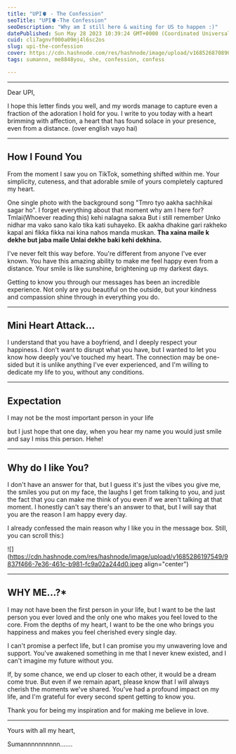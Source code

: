 ```yaml
---
title: "UPI🫀 - The Confession"
seoTitle: "UPI🫀-The Confession"
seoDescription: "Why am I still here & waiting for US to happen :)"
datePublished: Sun May 28 2023 10:39:24 GMT+0000 (Coordinated Universal Time)
cuid: cli7agnvf000a09mj4l6sc2os
slug: upi-the-confession
cover: https://cdn.hashnode.com/res/hashnode/image/upload/v1685268708909/8d8327a5-a214-4699-aa51-4b5815d136af.png
tags: sumannn, me8848you, she, confession, confess

---
```


---

Dear UPI,

I hope this letter finds you well, and my words manage to capture even a fraction of the adoration I hold for you. I write to you today with a heart brimming with affection, a heart that has found solace in your presence, even from a distance. (over english vayo hai)

---

## How I Found You

From the moment I saw you on TikTok, something shifted within me. Your simplicity, cuteness, and that adorable smile of yours completely captured my heart.

One single photo with the background song "Tmro tyo aakha sachhikai sagar ho". I forget everything about that moment why am I here for?Tmlai(Whoever reading this) kehi nalagna sakxa But i still remember Unko nidhar ma vako sano kalo tika kati suhayeko. Ek aakha dhakine gari rakheko kapal ani fikka fikka nai kina nahos manda muskan. **Tha xaina maile k dekhe but jaba maile Unlai dekhe baki kehi dekhina.**

I've never felt this way before. You're different from anyone I've ever known. You have this amazing ability to make me feel happy even from a distance. Your smile is like sunshine, brightening up my darkest days.

Getting to know you through our messages has been an incredible experience. Not only are you beautiful on the outside, but your kindness and compassion shine through in everything you do.

---

## Mini Heart Attack...

I understand that you have a boyfriend, and I deeply respect your happiness. I don't want to disrupt what you have, but I wanted to let you know how deeply you've touched my heart. The connection may be one-sided but it is unlike anything I've ever experienced, and I'm willing to dedicate my life to you, without any conditions.

---

## Expectation

I may not be the most important person in your life

but I just hope that one day, when you hear my name you would just smile and say I miss this person. Hehe!

---

## Why do I like You?

I don't have an answer for that, but I guess it's just the vibes you give me, the smiles you put on my face, the laughs I get from talking to you, and just the fact that you can make me think of you even if we aren't talking at that moment. I honestly can't say there's an answer to that, but I will say that you are the reason I am happy every day.

I already confessed the main reason why I like you in the message box. Still, you can scroll this:)

![](https://cdn.hashnode.com/res/hashnode/image/upload/v1685286197549/9837f466-7e36-461c-b981-fc9a02a244d0.jpeg align="center")

---

## WHY ME...?\*

I may not have been the first person in your life, but I want to be the last person you ever loved and the only one who makes you feel loved to the core. From the depths of my heart, I want to be the one who brings you happiness and makes you feel cherished every single day.

I can't promise a perfect life, but I can promise you my unwavering love and support. You've awakened something in me that I never knew existed, and I can't imagine my future without you.

If, by some chance, we end up closer to each other, it would be a dream come true. But even if we remain apart, please know that I will always cherish the moments we've shared. You've had a profound impact on my life, and I'm grateful for every second spent getting to know you.

Thank you for being my inspiration and for making me believe in love.

---

Yours with all my heart,

Sumannnnnnnnnn.......